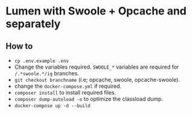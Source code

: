 # Lumen with Swoole + Opcache and separately

## How to
- `cp .env.example .env`
- Change the variables required. `SWOOLE_*` variables are required for `/.*swoole.*/ig` branches.
- `git checkout branchname` (i.e; opcache, swoole, opcache-swoole).
- change the `docker-compose.yml` if required.
- `composer install` to install required files.
- `composer dump-autoload -o` to optimize the classload dump.
- `docker-compose up -d --build`
